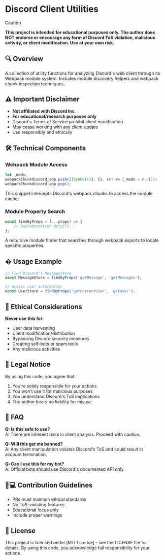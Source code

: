 # Discord Client Utilities

> [!CAUTION]
> **This project is intended for educational purposes only. The author does NOT endorse or encourage any form of Discord ToS violation, malicious activity, or client modification. Use at your own risk.**

## 🔍 Overview

A collection of utility functions for analyzing Discord's web client through its Webpack module system. Includes module discovery helpers and webpack chunk inspection techniques.

## ⚠️ Important Disclaimer

-   **Not affiliated with Discord Inc.**
-   **For educational/research purposes only**
-   Discord's Terms of Service prohibit client modification
-   May cease working with any client update
-   Use responsibly and ethically

## 🛠️ Technical Components

### Webpack Module Access

```javascript
let _mods;
webpackChunkdiscord_app.push([[Symbol()], {}, (r) => (_mods = r.c)]);
webpackChunkdiscord_app.pop();
```

This snippet intercepts Discord's webpack chunks to access the module cache.

### Module Property Search

```javascript
const findByProps = (...props) => {
    // Implementation details...
};
```

A recursive module finder that searches through webpack exports to locate specific properties.

## � Usage Example

```javascript
// Find Discord's MessageStore
const MessageStore = findByProps('getMessage', 'getMessages');

// Access user information
const UserStore = findByProps('getCurrentUser', 'getUser');
```

## 🛑 Ethical Considerations

**Never use this for:**

-   User data harvesting
-   Client modification/distribution
-   Bypassing Discord security measures
-   Creating self-bots or spam tools
-   Any malicious activities

## 📜 Legal Notice

By using this code, you agree that:

1. You're solely responsible for your actions
2. You won't use it for malicious purposes
3. You understand Discord's ToS implications
4. The author bears no liability for misuse

## 📌 FAQ

**Q: Is this safe to use?**  
A: There are inherent risks in client analysis. Proceed with caution.

**Q: Will this get me banned?**  
A: Any client manipulation violates Discord's ToS and could result in account termination.

**Q: Can I use this for my bot?**  
A: Official bots should use Discord's documented API only.

## 🧑💻 Contribution Guidelines

-   PRs must maintain ethical standards
-   No ToS-violating features
-   Educational focus only
-   Include proper warnings

## 📝 License

This project is licensed under [MIT License] - see the LICENSE file for details. By using this code, you acknowledge full responsibility for your actions.
